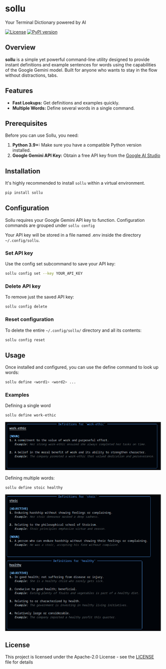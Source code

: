 # sollu
Your Terminal Dictionary powered by AI

[![License](https://img.shields.io/badge/license-Apache--2.0-blue.svg)](https://github.com/ash-01xor/Sollu/blob/main/LICENSE)
[![PyPI version](https://img.shields.io/pypi/v/sollu.svg)](https://pypi.org/project/sollu/)

## Overview

**sollu** is a simple yet powerful command-line utility designed to provide instant definitions and example sentences for words using the capabilities of the Google Gemini model. Built for anyone who wants to stay in the flow without distractions, tabs.

## Features

- **Fast Lookups:** Get definitions and examples quickly.
- **Multiple Words:** Define several words in a single command.

## Prerequisites

Before you can use Sollu, you need:

1.  **Python 3.9+:** Make sure you have a compatible Python version installed.
2.  **Google Gemini API Key:** Obtain a free API key from the [Google AI Studio](https://makersuite.google.com/app/apikey)

## Installation 

It's highly recommended to install `sollu` within a virtual environment. 

```bash
pip install sollu
```

## Configuration

Sollu requires your Google Gemini API key to function. Configuration commands are grouped under `sollu config`

Your API key will be stored in a file named .env inside the directory `~/.config/sollu`.

### Set API key
Use the config set subcommand to save your API key:
```bash
sollu config set --key YOUR_API_KEY
```
### Delete API key
To remove just the saved API key:
```bash  
sollu config delete
```
### Reset configuration
To delete the entire `~/.config/sollu/` directory and all its contents:
```bash  
sollu config reset
```

## Usage

Once installed and configured, you can use the define command to look up words:
```bash
sollu define <word1> <word2> ...
```
### Examples
Defining a single word
```bash
sollu define work-ethic
```
![Single word](https://raw.githubusercontent.com/ash-01xor/sollu/refs/heads/main/images/output_word.png)

Defining multiple words:
```bash
sollu define stoic healthy
```
![Multiple words](https://raw.githubusercontent.com/ash-01xor/sollu/refs/heads/main/images/output_multiple_words.png)

## License

This project is licensed under the Apache-2.0 License - see the [LICENSE](LICENSE) file for details
